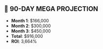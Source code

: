 ## 🚀 90-DAY MEGA PROJECTION

- **Month 1**: $166,000
- **Month 2**: $300,000
- **Month 3**: $450,000
- **Total**: $916,000
- **ROI**: 3,664%
